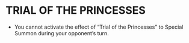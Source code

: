 # TRIAL OF THE PRINCESSES

*   You cannot activate the effect of “Trial of the Princesses” to Special Summon during your opponent’s turn.

